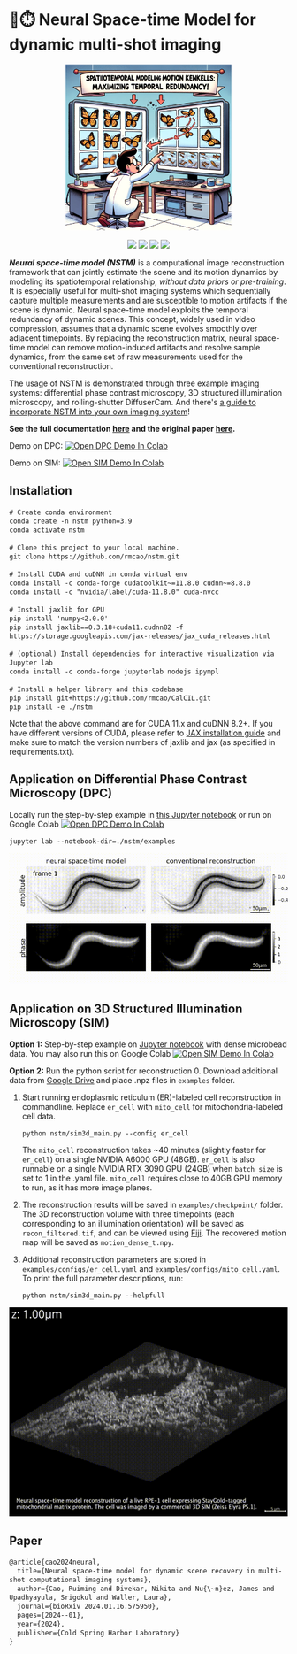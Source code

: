 # 🚀⏱️ Neural Space-time Model for dynamic multi-shot imaging
<p align="center">
<img src="assets/spacetime_cover_by_DALLE.png" alt="drawing" width="300"/>
</p>

<p align="center">
    <a style="text-decoration:none !important;" href="https://doi.org/10.5281/zenodo.12786083" alt="DOI"><img src="https://zenodo.org/badge/DOI/10.5281/zenodo.12786083.svg" /></a>
    <a style="text-decoration:none !important;" href="https://nstm.readthedocs.io/en/latest/" alt="documentation"> <img src="https://img.shields.io/badge/API-docs-34B167" /></a>
    <a style="text-decoration:none !important;" href="https://www.biorxiv.org/content/10.1101/2024.01.16.575950" alt="paper"> <img src="https://img.shields.io/badge/bioRxiv-2024.01.16.575950-b31b1b.svg?style=flat" /></a>
    <a style="text-decoration:none !important;" href="https://opensource.org/licenses/BSD-3-Clause" alt="License"><img src="https://img.shields.io/badge/License-BSD%203--Clause-blue.svg" /></a>
</p>


**_Neural space-time model (NSTM)_** is a computational image reconstruction framework that can jointly estimate the scene and its motion dynamics by modeling its spatiotemporal relationship, _without data priors or pre-training_. 
It is especially useful for multi-shot imaging systems which sequentially capture multiple measurements and are susceptible to motion artifacts if the scene is dynamic. 
Neural space-time model exploits the temporal redundancy of dynamic scenes. This concept, widely used in video compression, assumes that a dynamic scene evolves smoothly over adjacent timepoints.
By replacing the reconstruction matrix, neural space-time model can remove motion-induced artifacts and resolve sample dynamics, from the same set of raw measurements used for the conventional reconstruction.

The usage of NSTM is demonstrated through three example imaging systems: differential phase contrast microscopy, 3D structured illumination microscopy, and rolling-shutter DiffuserCam. 
And there's [a guide to incorporate NSTM into your own imaging system](https://nstm.readthedocs.io/en/latest/nstm_on_new_system.html)!

**See the full documentation [here](https://nstm.readthedocs.io/en/latest/) and the original paper [here](https://www.biorxiv.org/content/10.1101/2024.01.16.575950).**

Demo on DPC: [![Open DPC Demo In Colab](https://colab.research.google.com/assets/colab-badge.svg)](https://colab.research.google.com/drive/1QNcRaNjG1CG58ffUURnYPWeIZMuuidZI?usp=sharing)

Demo on SIM: [![Open SIM Demo In Colab](https://colab.research.google.com/assets/colab-badge.svg)](https://colab.research.google.com/drive/1rxRBrBgQgedR4DW7wITcdJVFVCqC0dcQ?usp=sharing)

## Installation

```
# Create conda environment
conda create -n nstm python=3.9
conda activate nstm

# Clone this project to your local machine.
git clone https://github.com/rmcao/nstm.git

# Install CUDA and cuDNN in conda virtual env
conda install -c conda-forge cudatoolkit~=11.8.0 cudnn~=8.8.0
conda install -c "nvidia/label/cuda-11.8.0" cuda-nvcc

# Install jaxlib for GPU
pip install 'numpy<2.0.0'
pip install jaxlib==0.3.18+cuda11.cudnn82 -f https://storage.googleapis.com/jax-releases/jax_cuda_releases.html

# (optional) Install dependencies for interactive visualization via Jupyter lab
conda install -c conda-forge jupyterlab nodejs ipympl

# Install a helper library and this codebase
pip install git+https://github.com/rmcao/CalCIL.git
pip install -e ./nstm
```

Note that the above command are for CUDA 11.x and cuDNN 8.2+. If you have different versions of CUDA, please refer to [JAX installation guide](https://jax.readthedocs.io/en/latest/installation.html) and make sure to match the version numbers of jaxlib and jax (as specified in requirements.txt).

## Application on Differential Phase Contrast Microscopy (DPC)
Locally run the step-by-step example in [this Jupyter notebook](examples/notebook-DPC.ipynb) or run on Google Colab [![Open DPC Demo In Colab](https://colab.research.google.com/assets/colab-badge.svg)](https://colab.research.google.com/drive/1QNcRaNjG1CG58ffUURnYPWeIZMuuidZI?usp=sharing)
   ```
   jupyter lab --notebook-dir=./nstm/examples
   ```

![DPC results](assets/DPC-c-elegans.gif)

## Application on 3D Structured Illumination Microscopy (SIM)

**Option 1:** Step-by-step example on [Jupyter notebook](examples/notebook-SIM.ipynb) with dense microbead data. You may also run this on Google Colab [![Open SIM Demo In Colab](https://colab.research.google.com/assets/colab-badge.svg)](https://colab.research.google.com/drive/1rxRBrBgQgedR4DW7wITcdJVFVCqC0dcQ?usp=sharing)

**Option 2:** Run the python script for reconstruction
0. Download additional data from [Google Drive](https://drive.google.com/drive/folders/1GkjU4gFv-DswJnui4WiVChe6Lz5RBau1) and place .npz files in `examples` folder.
1. Start running endoplasmic reticulum (ER)-labeled cell reconstruction in commandline. Replace `er_cell` with `mito_cell` for mitochondria-labeled cell data.
   ```
   python nstm/sim3d_main.py --config er_cell
   ```
   The `mito_cell` reconstruction takes ~40 minutes (slightly faster for `er_cell`) on a single NVIDIA A6000 GPU (48GB). `er_cell` is also runnable on a single NVIDIA RTX 3090 GPU (24GB) when `batch_size` is set to 1 in the .yaml file. `mito_cell` requires close to 40GB GPU memory to run, as it has more image planes.
2. The reconstruction results will be saved in `examples/checkpoint/` folder. The 3D reconstruction volume with three timepoints (each corresponding to an illumination orientation) will be saved as `recon_filtered.tif`, and can be viewed using [Fiji](https://imagej.net/Fiji/Downloads). The recovered motion map will be saved as `motion_dense_t.npy`.

3. Additional reconstruction parameters are stored in `examples/configs/er_cell.yaml` and `examples/configs/mito_cell.yaml`. To print the full parameter descriptions, run:
   ```
   python nstm/sim3d_main.py --helpfull
   ```

![3D SIM results](assets/SIM-mito.gif)

## Paper
```
@article{cao2024neural,
  title={Neural space-time model for dynamic scene recovery in multi-shot computational imaging systems},
  author={Cao, Ruiming and Divekar, Nikita and Nu{\~n}ez, James and Upadhyayula, Srigokul and Waller, Laura},
  journal={bioRxiv 2024.01.16.575950},
  pages={2024--01},
  year={2024},
  publisher={Cold Spring Harbor Laboratory}
}
```